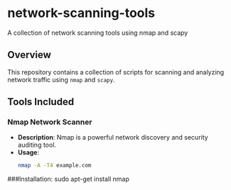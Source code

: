 # network-scanning-tools
A collection of network scanning tools using nmap and scapy

## Overview
This repository contains a collection of scripts for scanning and analyzing network traffic using `nmap` and `scapy`.

## Tools Included

### Nmap Network Scanner
- **Description**: Nmap is a powerful network discovery and security auditing tool.
- **Usage**:
  ```sh
  nmap -A -T4 example.com

###Installation:
 sudo apt-get install nmap
